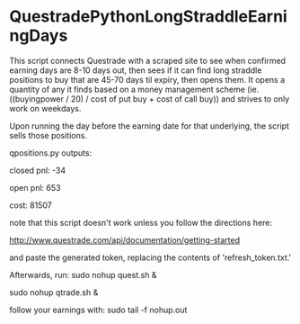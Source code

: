 # QuestradePythonLongStraddleEarningDays

This script connects Questrade with a scraped site to see when confirmed earning days are 8-10 days out, then sees if it can find long straddle positions to buy that are 45-70 days til expiry, then opens them. It opens a quantity of any it finds based on a money management scheme (ie. ((buyingpower / 20) / cost of put buy + cost of call buy)) and strives to only work on weekdays. 

Upon running the day before the earning date for that underlying, the script sells those positions.

qpositions.py outputs:

closed pnl: -34

open pnl: 653

cost: 81507

note that this script doesn't work unless you follow the directions here: 

http://www.questrade.com/api/documentation/getting-started

and paste the generated token, replacing the contents of 'refresh_token.txt.'

Afterwards, run: 
sudo nohup quest.sh &

sudo nohup qtrade.sh &

follow your earnings with:
sudo tail -f nohup.out
